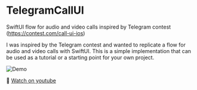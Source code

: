 # TelegramCallUI
SwiftUI flow for audio and video calls inspired by Telegram contest (https://contest.com/call-ui-ios)

I was inspired by the Telegram contest and wanted to replicate a flow for audio and video calls with SwiftUI. This is a simple implementation that can be used as a tutorial or a starting point for your own project.

![Demo](Content/demo.gif)

🎥 [Watch on youtube](https://youtube.com/shorts/8c9iXg6AM8Y)